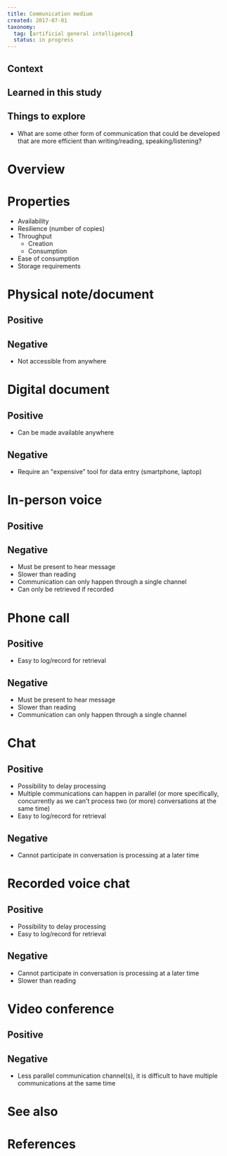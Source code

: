 ```yaml
---
title: Communication medium
created: 2017-07-01
taxonomy:
  tag: [artificial general intelligence]
  status: in progress
---
```


## Context

## Learned in this study

## Things to explore
* What are some other form of communication that could be developed that are more efficient than writing/reading, speaking/listening?

# Overview

# Properties
* Availability
* Resilience (number of copies)
* Throughput
	* Creation
	* Consumption
* Ease of consumption
* Storage requirements

# Physical note/document
## Positive

## Negative
* Not accessible from anywhere

# Digital document
## Positive
* Can be made available anywhere

## Negative
* Require an "expensive" tool for data entry (smartphone, laptop)

# In-person voice
## Positive

## Negative
* Must be present to hear message
* Slower than reading
* Communication can only happen through a single channel
* Can only be retrieved if recorded

# Phone call
## Positive
* Easy to log/record for retrieval

## Negative
* Must be present to hear message
* Slower than reading
* Communication can only happen through a single channel

# Chat
## Positive
* Possibility to delay processing
* Multiple communications can happen in parallel (or more specifically, concurrently as we can't process two (or more) conversations at the same time)
* Easy to log/record for retrieval

## Negative
* Cannot participate in conversation is processing at a later time

# Recorded voice chat
## Positive
* Possibility to delay processing
* Easy to log/record for retrieval

## Negative
* Cannot participate in conversation is processing at a later time
* Slower than reading

# Video conference
## Positive

## Negative
* Less parallel communication channel(s), it is difficult to have multiple communications at the same time

# See also

# References
